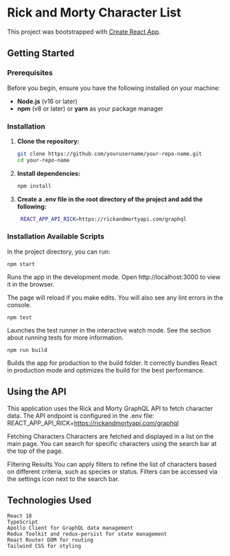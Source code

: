 # Rick and Morty Character List

This project was bootstrapped with [Create React App](https://github.com/facebook/create-react-app).

## Getting Started

### Prerequisites

Before you begin, ensure you have the following installed on your machine:

- **Node.js** (v16 or later)
- **npm** (v8 or later) or **yarn** as your package manager

### Installation

1. **Clone the repository:**

   ```bash
   git clone https://github.com/yourusername/your-repo-name.git
   cd your-repo-name

2. **Install dependencies:**
   ```bash
   npm install

3. **Create a .env file in the root directory of the project and add the following:**
   ```bash
    REACT_APP_API_RICK=https://rickandmortyapi.com/graphql

### Installation Available Scripts
In the project directory, you can run:

    npm start


Runs the app in the development mode.
Open http://localhost:3000 to view it in the browser.

The page will reload if you make edits.
You will also see any lint errors in the console.

    npm test


Launches the test runner in the interactive watch mode.
See the section about running tests for more information.

    npm run build
Builds the app for production to the build folder.
It correctly bundles React in production mode and optimizes the build for the best performance.

##  Using the API
This application uses the Rick and Morty GraphQL API to fetch character data. The API endpoint is configured in the .env file:
REACT_APP_API_RICK=https://rickandmortyapi.com/graphql

Fetching Characters
Characters are fetched and displayed in a list on the main page. You can search for specific characters using the search bar at the top of the page.

Filtering Results
You can apply filters to refine the list of characters based on different criteria, such as species or status. Filters can be accessed via the settings icon next to the search bar.

## Technologies Used
    React 18
    TypeScript
    Apollo Client for GraphQL data management
    Redux Toolkit and redux-persist for state management
    React Router DOM for routing
    Tailwind CSS for styling


